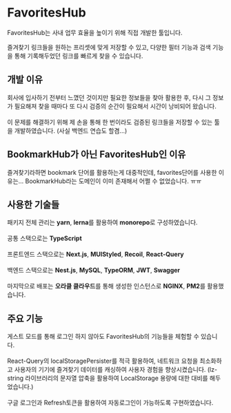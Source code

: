 ﻿# FavoritesHub
FavoritesHub는 사내 업무 효율을 높이기 위해 직접 개발한 툴입니다.

즐겨찾기 링크들을 원하는 프리셋에 맞게 저장할 수 있고, 다양한 필터 기능과 검색 기능을 통해 기록해두었던 링크를 빠르게 찾을 수 있습니다.

## 개발 이유
회사에 입사하기 전부터 느꼈던 것이지만 필요한 정보들을 찾아 활용한 후, 다시 그 정보가 필요해져 찾을 때마다 또 다시 검증의 순간이 필요해서 시간이 낭비되어 왔습니다.
<br/>
<br/>
이 문제를 해결하기 위해 제 손을 통해 한 번이라도 검증된 링크들을 저장할 수 있는 툴을 개발하였습니다. (사실 백엔드 연습도 할겸...)
<br/>

## BookmarkHub가 아닌 FavoritesHub인 이유
즐겨찾기라하면 bookmark 단어를 활용하는게 대중적인데, favorites단어를 사용한 이유는... BookmarkHub라는 도메인이 이미 존재해서 어쩔 수 없었습니다. ㅠㅠ

## 사용한 기술들
패키지 전체 관리는 **yarn**, **lerna**를 활용하여 **monorepo**로 구성하였습니다.
<br/>
<br/>
공통 스택으로는 **TypeScript**
<br/>
<br/>
프론트엔드 스택으로는 **Next.js**, **MUIStyled**, **Recoil**, **React-Query**
<br/>
<br/>
백엔드 스택으로는 **Nest.js**, **MySQL**, **TypeORM**, **JWT**, **Swagger**
<br/>
<br/>
마지막으로 배포는 **오라클 클라우드**를 통해 생성한 인스턴스로 **NGINX**, **PM2**를 활용했습니다.

## 주요 기능
게스트 모드를 통해 로그인 하지 않아도 FavoritesHub의 기능들을 체험할 수 있습니다.
<br/>
<br/>
React-Query의 localStoragePersister를 적극 활용하여, 네트워크 요청을 최소화하고 사용자의 기기에 즐겨찾기 데이터를 캐싱하여 사용자 경험을 향상시켰습니다. (lz-string 라이브러리의 문자열 압축을 활용하여 LocalStorage 용량에 대한 대비를 해두었습니다.)
<br/>
<br/>
구글 로그인과 Refresh토큰을 활용하여 자동로그인이 가능하도록 구현하였습니다.
<br/>
<br/>
